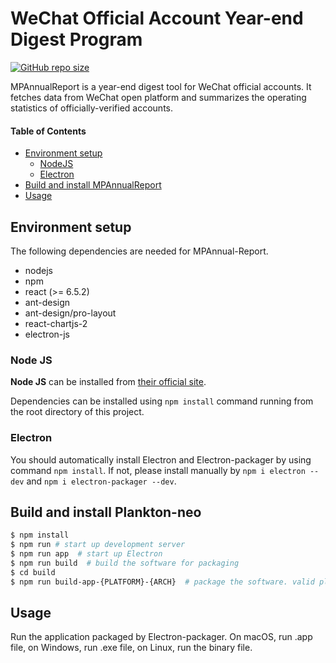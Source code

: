 WeChat Official Account Year-end Digest Program
============

[![GitHub repo size](https://img.shields.io/github/repo-size/chenzibin2019/mp-annual-report.svg)](https://img.shields.io/github/repo-size/chenzibin2019/mp-annual-report.svg)

MPAnnualReport is a year-end digest tool for WeChat official accounts. It fetches data from WeChat open platform and summarizes the operating statistics of officially-verified accounts. 


#### Table of Contents

- [Environment setup](#environment-setup)
    - [NodeJS](#node-js)
    - [Electron](#electron)
- [Build and install MPAnnualReport](#build-and-install-mpauunal-report)
- [Usage](#usage)


## Environment setup

The following dependencies are needed for MPAnnual-Report.

- nodejs
- npm
- react (>= 6.5.2)
- ant-design
- ant-design/pro-layout
- react-chartjs-2
- electron-js

### Node JS

**Node JS** can be installed from [their official site](https://nodejs.org/).

Dependencies can be installed using `npm install` command running from the root directory of this project. 

### Electron

You should automatically install Electron and Electron-packager by using command `npm install`. If not, please install manually by `npm i electron --dev` and `npm i electron-packager --dev`. 

## Build and install Plankton-neo

```sh
$ npm install 
$ npm run # start up development server
$ npm run app  # start up Electron
$ npm run build  # build the software for packaging
$ cd build
$ npm run build-app-{PLATFORM}-{ARCH}  # package the software. valid platform: darwin (mac) win32 linux. valid arch: x64, arm64
```

## Usage

Run the application packaged by Electron-packager. On macOS, run .app file, on Windows, run .exe file, on Linux, run the binary file. 
